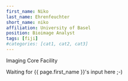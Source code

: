 ```yaml
---
first_name: Niko
last_name: Ehrenfeuchter
short_name: niko
affiliation: University of Basel
position: Bioimage Analyst
tags: [fiji]
#categories: [cat1, cat2, cat3]
---
```

Imaging Core Facility

Waiting for {{ page.first_name }}'s input here ;-)
